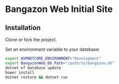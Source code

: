 # Bangazon Web Initial Site

## Installation

Clone or fork the project.

Set an environment variable to your database:

```Bash
export ASPNETCORE_ENVIRONMENT="Development"
export BangazonWeb_Db_Path="/path/to/bangazon.db"
dotnet ef database update
bower install
dotnet restore && dotnet run
```
